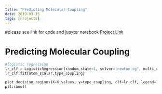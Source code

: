 ```yaml
---
title: "Predicting Molecular Coupling"
date: 2019-03-15
tags: [Projects]
---
```


#please see link for code and jupyter notebook
[Project Link](https://github.com/cullinap/predicting-molecular-coupling/blob/master/SVM_model-Copy1.ipynb)

# Predicting Molecular Coupling


```python
#logistic regression
lr_clf = LogisticRegression(random_state=1, solver='newton-cg', multi_class='multinomial')
lr_clf.fit(atom_scalar,type_coupling)

plot_decision_regions(X=X.values, y=type_coupling, clf=lr_clf, legend=7)
plt.show()
```